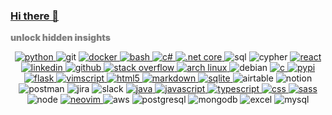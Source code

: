 ### [Hi there 👋](https://mislav.dev)

<details>
  <summary align="center" style="color:gray;font-weight:900;align-items:center;display:flex">unlock hidden insights</summary>
  <p align="center">
    <img src="https://github-profile-trophy.vercel.app/?username=MasterMedo&row=1" alt="github stats">
  </p>
</details>

<p align="center">
<a href="https://github.com/search?l=Python&o=desc&q=user%3Amastermedo+&s=stars&type=Repositories" target="_blank" title="python">
    <img src="https://img.shields.io/badge/python-3776ab?style=for-the-badge&logo=python&logoColor=white" alt="python"/>
</a>

<img src="https://img.shields.io/badge/git-f1502f?style=for-the-badge&logo=git&logoColor=white" alt="git"/>

<a href="https://github.com/search?q=user%3Amemgraph+language%3Adockerfile&type=Code" target="_blank" title="docker">
    <img src="https://img.shields.io/badge/docker-0db7ed?style=for-the-badge&logo=docker&logoColor=white" alt="docker"/>
</a>

<a href="https://github.com/search?q=user%3Amastermedo+language%3Abash&type=code" target="_blank" title="bash">
    <img src="https://img.shields.io/badge/bash-3c4548?style=for-the-badge&logo=gnu+bash&logoColor=white" alt="bash"/>
</a>

<a href="https://github.com/search?q=user%3Amastermedo+language%3Ac%23&type=repositories" target="_blank" title="c#">
    <img src="https://img.shields.io/badge/c%23-239120?style=for-the-badge&logo=c-sharp&logoColor=white" alt="c#"/>
</a>

<a href="https://github.com/search?q=user%3Amastermedo+language%3Ac%23&type=repositories" target="_blank" title=".net core">
    <img src="https://img.shields.io/badge/.net_core-5c2d91?style=for-the-badge&logo=.net&logoColor=white" alt=".net core"/>
</a>

<img src="https://img.shields.io/badge/sql-F7AC00?style=for-the-badge&logo=mariadb&logoColor=white" alt="sql"/>

<img src="https://img.shields.io/badge/cypher-0186F7?style=for-the-badge&logo=neo4j&logoColor=white" alt="cypher"/>

<a href="https://github.com/MasterMedo?tab=repositories&q=&type=&language=typescript&sort=stargazers" target="_blank" title="react">
    <img src="https://img.shields.io/badge/react_native-20232a?style=for-the-badge&logo=react&logoColor=white" alt="react"/>
</a>

<a href="https://www.linkedin.com/in/MasterMedo/" target="_blank" title="linkedin">
    <img src="https://img.shields.io/badge/linkedin_navigator-0077b5?style=for-the-badge&logo=linkedin&logoColor=white" alt="linkedin"/>
</a>

<a href="https://github.com/mastermedo" target="_blank" title="github">
    <img src="https://img.shields.io/badge/github-100000?style=for-the-badge&logo=github&logoColor=white" alt="github"/>
</a>

<a href="https://stackoverflow.com/users/11523964/medo" target="_blank" title="stack overflow">
    <img src="https://img.shields.io/badge/stack_overflow-fe7a16?style=for-the-badge&logo=stack-overflow&logoColor=white" alt="stack overflow"/>
</a>

<a href="https://github.com/MasterMedo/dotfiles" target="_blank" title="arch linux">
    <img src="https://img.shields.io/badge/arch_linux-1793d1?style=for-the-badge&logo=arch-linux&logoColor=white" alt="arch linux"/>
</a>

<img src="https://img.shields.io/badge/debian-A3002F?style=for-the-badge&logo=debian&logoColor=white" alt="debian"/>

<a href="https://github.com/MasterMedo/dotfiles/tree/master/.local/src" target="_blank" title="c">
    <img src="https://img.shields.io/badge/c-00599c?style=for-the-badge&logo=c&logoColor=white" alt="c"/>
</a>

<a href="https://pypi.org/user/MasterMedo/" target="_blank" title="pypi">
    <img src="https://img.shields.io/badge/pypi-ffde57?style=for-the-badge&logo=pypi&logoColor=white" alt="pypi"/>
</a>

<a href="https://github.com/search?q=user%3Amastermedo+flask+language%3Apython&type=code" target="_blank" title="flask">
    <img src="https://img.shields.io/badge/flask-000000?style=for-the-badge&logo=flask&logoColor=white" alt="flask"/>
</a>

<a href="https://github.com/search?l=vim+script&q=user%3Amastermedo+&type=code" target="_blank" title="vimscript">
    <img src="https://img.shields.io/badge/vimscript-019331?style=for-the-badge&logo=vim&logoColor=white" alt="vimscript"/>
</a>

<a href="https://github.com/MasterMedo/mastermedo.github.io" target="_blank" title="html5">
    <img src="https://img.shields.io/badge/html5-e34f26?style=for-the-badge&logo=html5&logoColor=white" alt="html5"/>
</a>

<a href="https://github.com/MasterMedo?tab=repositories&sort=stargazers" target="_blank" title="markdown">
    <img src="https://img.shields.io/badge/markdown-000000?style=for-the-badge&logo=markdown&logoColor=white" alt="markdown"/>
</a>

<a href="https://github.com/search?q=sqlalchemy+user%3Amastermedo+language%3Apython&type=code" target="_blank" title="sqlite">
    <img src="https://img.shields.io/badge/sqlite-07405e?style=for-the-badge&logo=sqlite&logoColor=white" alt="sqlite"/>
</a>

<img src="https://img.shields.io/badge/airtable-e62f47?style=for-the-badge&logo=airtable&logoColor=white" alt="airtable"/>

<img src="https://img.shields.io/badge/notion-000000?style=for-the-badge&logo=notion&logoColor=white" alt="notion"/>

<img src="https://img.shields.io/badge/postman-f76935?style=for-the-badge&logo=postman&logoColor=white" alt="postman"/>

<img src="https://img.shields.io/badge/jira-2580f7?style=for-the-badge&logo=jira&logoColor=white" alt="jira"/>

<img src="https://img.shields.io/badge/slack-4a154b?style=for-the-badge&logo=slack&logoColor=white" alt="slack"/>

<a href="https://github.com/MasterMedo?tab=repositories&q=&type=&language=java&sort=stargazers" target="_blank" title="java">
    <img src="https://img.shields.io/badge/java-ed8b00?style=for-the-badge&logo=java&logoColor=white" alt="java"/>
</a>

<a href="https://github.com/MasterMedo?tab=repositories&q=&type=&language=javascript&sort=stargazers" target="_blank" title="javascript">
    <img src="https://img.shields.io/badge/javascript-f7df1e?style=for-the-badge&logo=javascript&logoColor=white" alt="javascript"/>
</a>

<a href="https://github.com/MasterMedo?tab=repositories&q=&type=&language=typescript&sort=stargazers" target="_blank" title="typescript">
    <img src="https://img.shields.io/badge/typescript-007acc?style=for-the-badge&logo=typescript&logoColor=white" alt="typescript"/>
</a>

<a href="https://github.com/search?q=user%3Amastermedo+language%3Acss&type=code" target="_blank" title="css">
    <img src="https://img.shields.io/badge/css3-1572b6?style=for-the-badge&logo=css3&logoColor=white" alt="css"/>
</a>

<a href="https://github.com/search?q=user%3Amastermedo+language%3Ascss&type=code" target="_blank" title="sass">
    <img src="https://img.shields.io/badge/sass-cc6699?style=for-the-badge&logo=sass&logoColor=white" alt="sass"/>
</a>

<img src="https://img.shields.io/badge/node.js-43853d?style=for-the-badge&logo=node.js&logoColor=white" alt="node"/>

<a href="https://github.com/MasterMedo/dotfiles/blob/master/.config/nvim/init.vim" target="_blank" title="neovim">
    <img src="https://img.shields.io/badge/neovim-2f9dda?style=for-the-badge&logo=neovim&logoColor=white" alt="neovim"/>
</a>

<img src="https://img.shields.io/badge/aws-232f3e?style=for-the-badge&logo=amazon-aws&logoColor=white" alt="aws"/>

<img src="https://img.shields.io/badge/postgresql-316192?style=for-the-badge&logo=postgresql&logoColor=white" alt="postgresql"/>

<img src="https://img.shields.io/badge/mongodb-4ea94b?style=for-the-badge&logo=mongodb&logoColor=white" alt="mongodb"/>

<img src="https://img.shields.io/badge/excel-217346?style=for-the-badge&logo=microsoft-excel&logoColor=white" alt="excel"/>

<img src="https://img.shields.io/badge/mysql-00000f?style=for-the-badge&logo=mysql&logoColor=white" alt="mysql"/>

</p>
